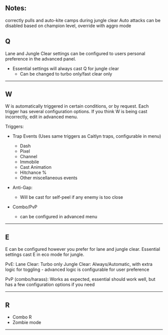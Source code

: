 
## Notes:
correctly pulls and auto-kite camps during jungle clear
Auto attacks can be disabled based on champion level, override with aggro mode

## Q

Lane and Jungle Clear settings can be configured to users personal preference in the advanced panel.
- Essential settings will always cast Q for jungle clear
	- Can be changed to turbo only/fast clear only
 
---

## W

W is automatically triggered in certain conditions, or by request. Each trigger has several configuration options. If you think W is being cast incorrectly, edit in advanced menu.

Triggers:
- Trap Events (Uses same triggers as Caitlyn traps, configurable in menu)
	- Dash
	- Pixel
	- Channel
	- Immobile
	- Cast Animation
	- Hitchance %
	- Other miscellaneous events

- Anti-Gap:
	- Will be cast for self-peel if any enemy is too close

- Combo/PvP
 	 - can be configured in advanced menu
  
---

## E

E can be configured however you prefer for lane and jungle clear. Essential settings cast E in eco mode for jungle.

  PvE:
	  Lane Clear: Turbo only
	  Jungle Clear: Always/Automatic, with extra logic for toggling
			- advanced logic is configurable for user preference

  PvP (combo/harass):
	  Works as expected, essential should work well, but has a few configuration options if you need

---

## R

- Combo R 
- Zombie mode

---
